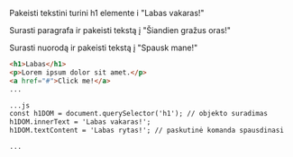 Pakeisti tekstini turini h1 elemente i "Labas vakaras!"

Surasti paragrafa ir pakeisti tekstą į "Šiandien gražus oras!"

Surasti nuorodą ir pakeisti tekstą į "Spausk mane!"

```html
<h1>Labas</h1>
<p>Lorem ipsum dolor sit amet.</p>
<a href="#">Click me!</a>
...

...js
const h1DOM = document.querySelector('h1'); // objekto suradimas
h1DOM.innerText = 'Labas vakaras!';
h1DOM.textContent = 'Labas rytas!'; // paskutinė komanda spausdinasi

...